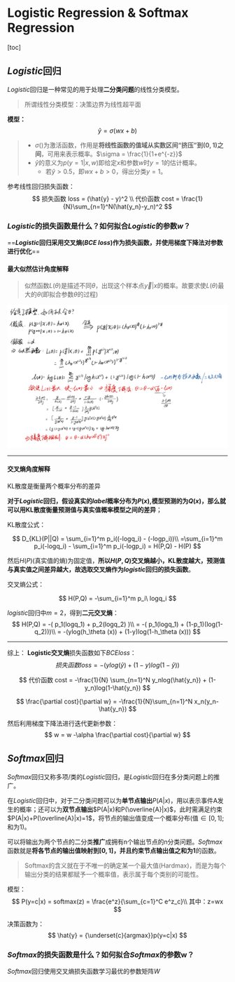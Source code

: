 # Logistic Regression & Softmax Regression

[toc]

## $Logistic$回归

$Logistic$回归是一种常见的用于处理**二分类问题**的线性分类模型。
> 所谓线性分类模型：决策边界为线性超平面

**模型：**
$$
\hat{y} = \sigma(wx+b)
$$

> - $\sigma()$为激活函数，作用是**将线性函数的值域从实数区间“挤压”到$(0,1)$之间**，可用来表示概率。$\sigma = \frac{1}{1+e^{-z}}$
> - $\hat{y}$的意义为$p(y=1|x,w)$即给定$x$和参数$w$时$y=1$的估计概率。
>   - 若$\hat{y}>0.5$，即$wx+b>0$，得出分类$y=1$。

参考线性回归损失函数：
$$
损失函数 loss = (\hat{y} - y)^2 \\
代价函数 cost = \frac{1}{N}\sum_{n=1}^N(\hat{y_n}-y_n)^2
$$

### $Logistic$的损失函数是什么？如何拟合$Logistic$的参数$w$？

==**$Logistic$回归采用交叉熵$(BCE\ loss)$作为损失函数，并使用梯度下降法对参数进行优化**==

#### 最大似然估计角度解释

> 似然函数$L(\theta)$是描述不同$\theta$，出现这个样本点$\overrightarrow{y}|x$的概率。故要求使$L(\theta)$最大的$\theta$(即拟合参数$\theta$的过程)

![图 1](../images/d0a04c0daa0bab5e50b211c913ca80f5967955a64b1dd3f283d5d849f3e2159b.png)  

---

#### 交叉熵角度解释

KL散度是衡量两个概率分布的差异

**对于$Logistic$回归，假设真实的$label$概率分布为$P(x)$,模型预测的为$Q(x)$，那么就可以用KL散度衡量预测值与真实值概率模型之间的差异**；

KL散度公式：

$$
D_{KL}(P||Q) = \sum_{i=1}^m p_i((-logq_i) - (-logp_i))\\
=\sum_{i=1}^m p_i(-logq_i) - \sum_{i=1}^m p_i(-logp_i)
= H(P,Q) - H(P)
$$

然后$H(P)$(真实值的熵)为固定值，**所以$H(P,Q)$交叉熵越小，KL散度越大，预测值与真实值之间差异越大，故选取交叉熵作为$logistic$回归的损失函数**。

交叉熵公式：

$$
H(P,Q) = -\sum_{i=1}^m p_i\ logq_i
$$

$logistic$回归中$m=2$，得到**二元交叉熵**：
$$
H(P,Q) = -( p_1(logq_1) + p_2(logq_2) )\\
 =  -( p_1(logq_1) + (1-p_1)(log(1-q_2)))\\
 = -(ylog(h_\theta (x)) + (1-y)log(1-h_\theta (x)))
$$

---

综上：
**Logistic交叉熵**损失函数如下$BCEloss$：
$$
损失函数 loss = -(ylog(\hat{y}) + (1-y)log(1-\hat{y}))
$$

$$
代价函数 cost = -\frac{1}{N} \sum_{n=1}^N y_nlog(\hat{y_n}) + (1-y_n)log(1-\hat{y_n})
$$

$$
\frac{\partial cost}{\partial w} = -\frac{1}{N}\sum_{n=1}^N x_n(y_n-\hat{y_n})
$$

然后利用梯度下降法进行迭代更新参数：
$$
w = w -\alpha \frac{\partial cost}{\partial w}
$$

## $Softmax$回归

$Softmax$回归又称多项/类的$Logistic$回归，是$Logistic$回归在多分类问题上的推广。

在$Logistic$回归中，对于二分类问题可以为**单节点输出**$P(A|x)$，用以表示事件A发生的概率；还可以为**双节点输出**$P(A|x)和P(\overline{A}|x)$，此时需满足约束$P(A|x)+P(\overline{A}|x)=1$，将节点的输出值变成一个概率分布(值$\in[0,1]$;和为1)。

可以将输出为两个节点的二分类**推广**成拥有n个输出节点的n分类问题。$Softmax$函数就是**将各节点的输出值映射到$[0,1]$，并且约束节点输出值之和为1**的函数。

> Softmax的含义就在于不唯一的确定某一个最大值(Hardmax)，而是为每个输出分类的结果都赋予一个概率值，表示属于每个类别的可能性。

模型：
$$
P(y=c|x) = softmax(z) = \frac{e^z}{\sum_{c=1}^C e^z_c}\\
其中：z=wx
$$

决策函数为：
$$
\hat{y} = {\underset{c}{argmax}}p(y=c|x)
$$

### $Softmax$的损失函数是什么？如何拟合$Softmax$的参数w？

$Softmax$回归使用交叉熵损失函数学习最优的参数矩阵$W$